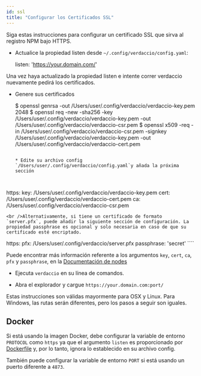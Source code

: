 ```yaml
---
id: ssl
title: "Configurar los Certificados SSL"
---
```

Siga estas instrucciones para configurar un certificado SSL que sirva al registro NPM bajo HTTPS.

* Actualice la propiedad listen desde `~/.config/verdaccio/config.yaml`:

    listen: 'https://your.domain.com/'
    

Una vez haya actualizado la propiedad listen e intente correr verdaccio nuevamente pedirá los certificados.

* Genere sus certificados

     $ openssl genrsa -out /Users/user/.config/verdaccio/verdaccio-key.pem 2048
     $ openssl req -new -sha256 -key /Users/user/.config/verdaccio/verdaccio-key.pem -out /Users/user/.config/verdaccio/verdaccio-csr.pem
     $ openssl x509 -req -in /Users/user/.config/verdaccio/verdaccio-csr.pem -signkey /Users/user/.config/verdaccio/verdaccio-key.pem -out /Users/user/.config/verdaccio/verdaccio-cert.pem
     ````
    
    * Edite su archivo config `/Users/user/.config/verdaccio/config.yaml`y añada la próxima sección
    
    

https: key: /Users/user/.config/verdaccio/verdaccio-key.pem cert: /Users/user/.config/verdaccio/verdaccio-cert.pem ca: /Users/user/.config/verdaccio/verdaccio-csr.pem

    <br />Alternativamente, si tiene un certificado de formato `server.pfx`, puede añadir la siguiente sección de configuración. La propiedad passphrase es opcional y solo necesaria en caso de que su certificado esté encriptado.
    
    

https: pfx: /Users/user/.config/verdaccio/server.pfx passphrase: 'secret' ````

Puede encontrar más información referente a los argumentos `key`, `cert`, `ca`, `pfx` y `passphrase`, en la [Documentación de nodes](https://nodejs.org/api/tls.html#tls_tls_createsecurecontext_options)

* Ejecuta `verdaccio` en su línea de comandos.

* Abra el explorador y cargue `https://your.domain.com:port/`

Estas instrucciones son válidas mayormente para OSX y Linux. Para Windows, las rutas serán diferentes, pero los pasos a seguir son iguales.

## Docker

Si está usando la imagen Docker, debe configurar la variable de entorno `PROTOCOL` como `https` ya que el argumento `listen` es proporcionado por [Dockerfile](https://github.com/verdaccio/verdaccio/blob/master/Dockerfile#L43) y, por lo tanto, ignora lo establecido en su archivo config.

También puede configurar la variable de entorno `PORT` si está usando un puerto diferente a `4873`.